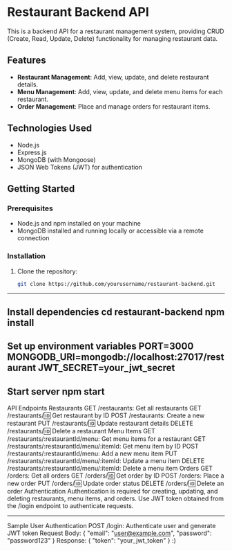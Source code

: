 # Restaurant Backend API

This is a backend API for a restaurant management system, providing CRUD (Create, Read, Update, Delete) functionality for managing restaurant data.

## Features

- **Restaurant Management**: Add, view, update, and delete restaurant details.
- **Menu Management**: Add, view, update, and delete menu items for each restaurant.
- **Order Management**: Place and manage orders for restaurant items.

## Technologies Used

- Node.js
- Express.js
- MongoDB (with Mongoose)
- JSON Web Tokens (JWT) for authentication

## Getting Started

### Prerequisites

- Node.js and npm installed on your machine
- MongoDB installed and running locally or accessible via a remote connection

### Installation

1. Clone the repository:

   ```bash
   git clone https://github.com/yourusername/restaurant-backend.git
----------------------------------------------------------------------------------------------
Install dependencies
cd restaurant-backend
npm install
----------------------------------------------------------------------------------------------------
Set up environment variables
PORT=3000
MONGODB_URI=mongodb://localhost:27017/restaurant
JWT_SECRET=your_jwt_secret
------------------------------------------------------------------------------------------------------
Start server
npm start
-------------------------------------------------------------------------------------------------------


API Endpoints
Restaurants
GET /restaurants: Get all restaurants
GET /restaurants/:id: Get restaurant by ID
POST /restaurants: Create a new restaurant
PUT /restaurants/:id: Update restaurant details
DELETE /restaurants/:id: Delete a restaurant
Menu Items
GET /restaurants/:restaurantId/menu: Get menu items for a restaurant
GET /restaurants/:restaurantId/menu/:itemId: Get menu item by ID
POST /restaurants/:restaurantId/menu: Add a new menu item
PUT /restaurants/:restaurantId/menu/:itemId: Update a menu item
DELETE /restaurants/:restaurantId/menu/:itemId: Delete a menu item
Orders
GET /orders: Get all orders
GET /orders/:id: Get order by ID
POST /orders: Place a new order
PUT /orders/:id: Update order status
DELETE /orders/:id: Delete an order
Authentication
Authentication is required for creating, updating, and deleting restaurants, menu items, and orders.
Use JWT token obtained from the /login endpoint to authenticate requests.

---------------------------------------------------------------------------------------------------------------------------------

Sample User Authentication
POST /login: Authenticate user and generate JWT token
Request Body:
{
  "email": "user@example.com",
  "password": "password123"
}
Response:
{
  "token": "your_jwt_token"
}
:)
